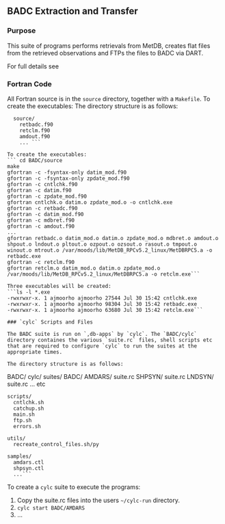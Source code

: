 ## BADC Extraction and Transfer

### Purpose

This suite of programs performs retrievals from MetDB, creates flat files from the retrieved observations and FTPs the files to BADC via DART.

For full details see 

### Fortran Code

All Fortran source is in the `source` directory, together with a `Makefile`. To create the executables:
The directory structure is as follows:

``` BADC/
  source/
    retbadc.f90
    retclm.f90
    amdout.f90
    ... ```

To create the executables:
``` cd BADC/source
make
gfortran -c -fsyntax-only datim_mod.f90
gfortran -c -fsyntax-only zpdate_mod.f90
gfortran -c cntlchk.f90
gfortran -c datim.f90
gfortran -c zpdate_mod.f90
gfortran cntlchk.o datim.o zpdate_mod.o -o cntlchk.exe
gfortran -c retbadc.f90
gfortran -c datim_mod.f90
gfortran -c mdbret.f90
gfortran -c amdout.f90
...
gfortran retbadc.o datim_mod.o datim.o zpdate_mod.o mdbret.o amdout.o shpout.o lndout.o pltout.o ozpout.o ozsout.o rasout.o tmpout.o winout.o mtrout.o /var/moods/lib/MetDB_RPCv5.2_linux/MetDBRPC5.a -o retbadc.exe
gfortran -c retclm.f90
gfortran retclm.o datim_mod.o datim.o zpdate_mod.o /var/moods/lib/MetDB_RPCv5.2_linux/MetDBRPC5.a -o retclm.exe```

Three executables will be created:
```ls -l *.exe
-rwxrwxr-x. 1 ajmoorho ajmoorho 27544 Jul 30 15:42 cntlchk.exe
-rwxrwxr-x. 1 ajmoorho ajmoorho 98304 Jul 30 15:42 retbadc.exe
-rwxrwxr-x. 1 ajmoorho ajmoorho 63680 Jul 30 15:42 retclm.exe```

### `cylc` Scripts and Files

The BADC suite is run on `,db-apps` by `cylc`. The `BADC/cylc` directory containes the various `suite.rc` files, shell scripts etc that are required to configure `cylc` to run the suites at the appropriate times.

The directory structure is as follows:

```
BADC/
  cylc/
    suites/
      BADC/
        AMDARS/
          suite.rc
        SHPSYN/
          suite.rc
        LNDSYN/
          suite.rc
        ... etc

    scripts/
      cntlchk.sh
      catchup.sh
      main.sh
      ftp.sh
      errors.sh

    utils/
      recreate_control_files.sh/py

    samples/
      amdars.ctl
      shpsyn.ctl
      ...```

To create a `cylc` suite to execute the programs:
1. Copy the suite.rc files into the users `~/cylc-run` directory.
1. `cylc start BADC/AMDARS`
1. ...
